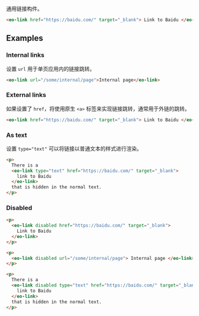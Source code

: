 通用链接构件。

```html preview
<eo-link href="https://baidu.com/" target="_blank"> Link to Baidu </eo-link>
```

## Examples

### Internal links

设置 `url` 用于单页应用内的链接跳转。

```html preview
<eo-link url="/some/internal/page">Internal page</eo-link>
```

### External links

如果设置了 `href`，将使用原生 `<a>` 标签来实现链接跳转，通常用于外链的跳转。

```html preview
<eo-link href="https://baidu.com/" target="_blank"> Link to Baidu </eo-link>
```

### As text

设置 `type="text"` 可以将链接以普通文本的样式进行渲染。

```html preview
<p>
  There is a
  <eo-link type="text" href="https://baidu.com/" target="_blank">
    link to Baidu
  </eo-link>
  that is hidden in the normal text.
</p>
```

### Disabled

```html preview
<p>
  <eo-link disabled href="https://baidu.com/" target="_blank">
    Link to Baidu
  </eo-link>
</p>

<p>
  <eo-link disabled url="/some/internal/page"> Internal page </eo-link>
</p>

<p>
  There is a
  <eo-link disabled type="text" href="https://baidu.com/" target="_blank">
    link to Baidu
  </eo-link>
  that is hidden in the normal text.
</p>
```
